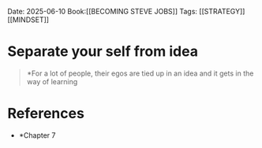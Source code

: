 Date: 2025-06-10
Book:[[BECOMING STEVE JOBS]]
Tags: [[STRATEGY]] [[MINDSET]]

# Separate your self from idea

>*For a lot of people, their egos are tied up in an idea and it gets in the way of learning 

# References 
- *Chapter 7